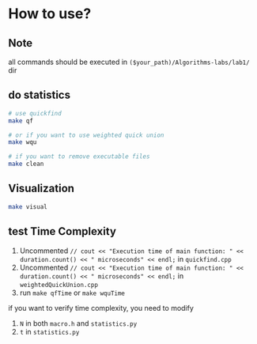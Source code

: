 # How to use?

## Note

all commands should be executed in `($your_path)/Algorithms-labs/lab1/` dir

## do statistics 

```bash
# use quickfind
make qf

# or if you want to use weighted quick union
make wqu

# if you want to remove executable files
make clean
```

## Visualization 

```bash
make visual
```

## test Time Complexity

1. Uncommented `// cout << "Execution time of main function: " << duration.count() << " microseconds" << endl;` in `quickfind.cpp`
2. Uncommented `// cout << "Execution time of main function: " << duration.count() << " microseconds" << endl;` in `weightedQuickUnion.cpp`
3. run `make qfTime` or `make wquTime`

if you want to verify time complexity, you need to modify 

1. `N` in both `macro.h` and `statistics.py`
2. `t` in `statistics.py`
